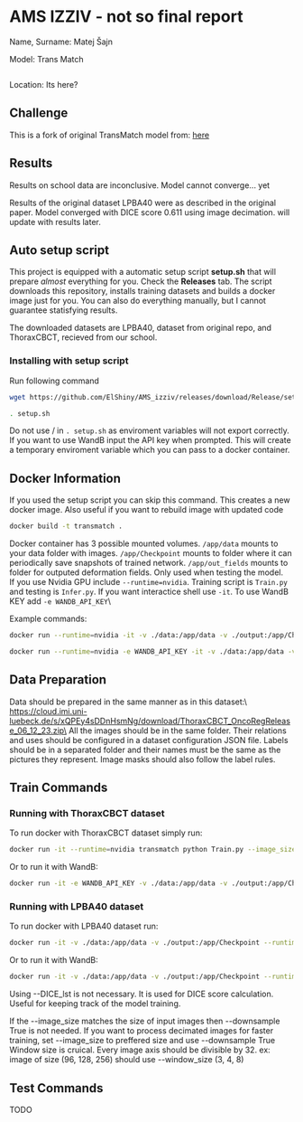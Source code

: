 # AMS IZZIV - not so final report
Name, Surname: Matej Šajn

Model: Trans Match
```bash
```

Location: Its here?

## Challenge
This is a fork of original TransMatch model from:
[here](https://github.com/tzayuan/TransMatch_TMI)

## Results
Results on school data are inconclusive. Model cannot converge... yet

Results of the original dataset LPBA40 were as described in the original paper. 
Model converged with DICE score 0.611 using image decimation. will update with results later.

## Auto setup script
This project is equipped with a automatic setup script **setup.sh** that will prepare *almost* everything for you.
Check the **Releases** tab.
The script downloads this repository, installs training datasets and builds a docker image just for you.
You can also do everything manually, but I cannot guarantee statisfying results.

The downloaded datasets are LPBA40, dataset from original repo, and ThoraxCBCT, recieved from our school.

### Installing with setup script
Run following command
```bash
wget https://github.com/ElShiny/AMS_izziv/releases/download/Release/setup.sh && chmod u+x setup.sh
```
```bash
. setup.sh
```
Do not use / in `. setup.sh` as enviroment variables will not export correctly.
If you want to use WandB input the API key when prompted. This will create a temporary enviroment variable which you can pass to a docker container.

## Docker Information
If you used the setup script you can skip this command. This creates a new docker image.
Also useful if you want to rebuild image with updated code
```bash
docker build -t transmatch .
```
Docker container has 3 possible mounted volumes. `/app/data` mounts to your data folder with images. `/app/Checkpoint` mounts to folder where it can periodically save snapshots of trained network. `/app/out_fields` mounts to folder for outputed deformation fields. Only used when testing the model.\
If you use Nvidia GPU include `--runtime=nvidia`. Training script is `Train.py` and testing is `Infer.py`. If you want interactice shell use `-it`. To use WandB KEY add `-e WANDB_API_KEY`\

Example commands:
```bash
docker run --runtime=nvidia -it -v ./data:/app/data -v ./output:/app/Checkpoint transmatch python Train.py
```
```bash
docker run --runtime=nvidia -e WANDB_API_KEY -it -v ./data:/app/data -v ./output:/app/Checkpoint transmatch python Train.py
```

## Data Preparation
Data should be prepared in the same manner as in this dataset:\ https://cloud.imi.uni-luebeck.de/s/xQPEy4sDDnHsmNg/download/ThoraxCBCT_OncoRegRelease_06_12_23.zip\
All the images should be in the same folder. Their relations and uses should be configured in a dataset configuration JSON file.
Labels should be in a separated folder and their names must be the same as the pictures they represent.
Image masks should also follow the label rules.

## Train Commands
### Running with ThoraxCBCT dataset
To run docker with ThoraxCBCT dataset simply run:
```bash
docker run -it --runtime=nvidia transmatch python Train.py --image_size 160 160 160 --window_size 5 5 5 --downsample True
```
Or to run it with WandB:
```bash
docker run -it -e WANDB_API_KEY -v ./data:/app/data -v ./output:/app/Checkpoint --runtime=nvidia transmatch python Train.py --image_size 160 160 160 --window_size 5 5 5 --downsample True 
```

### Running with LPBA40 dataset
To run docker with LPBA40 dataset run:
```bash
docker run -it -v ./data:/app/data -v ./output:/app/Checkpoint --runtime=nvidia transmatch python Train.py --image_size 96 96 96 --window_size 3 3 3 --downsample True --dataset_cfg /app/data/LPBA40/dataset.json --train_dir /app/data/LPBA40/train --label_dir /app/data/LPBA40/label --DICE_lst 21  22  23  24  25  26  27  28  29  30  31  32  33  34  41  42  43  44  45  46  47  48  49  50  61 62 63  64  65  66  67  68  81  82  83  84  85  86  87  88  89  90  91  92  101  102  121  122  161  162 163  164  165  166
```
Or to run it with WandB:
```bash
docker run -it -v ./data:/app/data -v ./output:/app/Checkpoint --runtime=nvidia transmatch python Train.py --image_size 96 96 96 --window_size 3 3 3 --downsample True --dataset_cfg /app/data/LPBA40/dataset.json --train_dir /app/data/LPBA40/train --label_dir /app/data/LPBA40/label --DICE_lst 21  22  23  24  25  26  27  28  29  30  31  32  33  34  41  42  43  44  45  46  47  48  49  50  61 62 63  64  65  66  67  68  81  82  83  84  85  86  87  88  89  90  91  92  101  102  121  122  161  162 163  164  165  166
```

Using --DICE_lst is not necessary. It is used for DICE score calculation. Useful for keeping track of the model training.

If the --image_size matches the size of input images then --downsample True is not needed.
If you want to process decimated images for faster training, set --image_size to preffered size and use --downsample True
Window size is cruical. Every image axis should be divisible by 32. ex: image of size (96, 128, 256) should use --window_size (3, 4, 8)

## Test Commands
TODO
